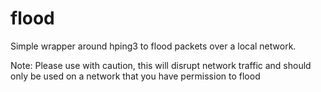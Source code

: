 # flood

Simple wrapper around hping3 to flood packets over a local network.

Note: Please use with caution, this will disrupt network traffic and should only be used on a network that you have permission to flood
